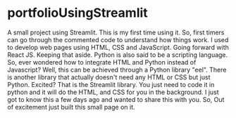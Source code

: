 # portfolioUsingStreamlit
A small project using Streamlit. This is my first time using it. So, first timers can go through the commented code to understand how things work.
I used to develop web pages using HTML, CSS and JavaScript. Going forward with React JS. Keeping that aside. Python is also said to be a scripting language. So, ever wondered how to integrate HTML and Python instead of Javascript? Well, this can be achieved through a Python library "eel". There is another library that actually doesn't need any HTML or CSS but just Python. Excited?
That is the Streamlit library. You just need to code it in python and it will do the HTML, and CSS for you in the background. I just got to know this a few days ago and wanted to share this with you. So, Out of excitement just built this small page on it.
